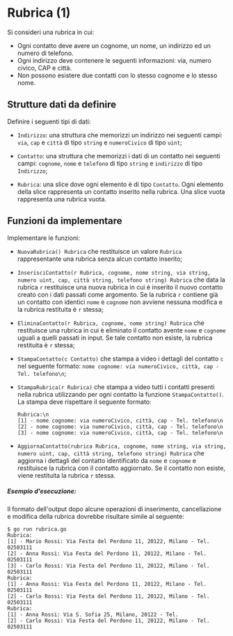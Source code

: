 # Rubrica (1)

Si consideri una rubrica in cui:
* Ogni contatto deve avere un cognome, un nome, un indirizzo ed un numero di telefono.
* Ogni indirizzo deve contenere le seguenti informazioni: via, numero civico, CAP e città.
* Non possono esistere due contatti con lo stesso cognome e lo stesso nome.

## Strutture dati da definire

Definire i seguenti tipi di dati:

* `Indirizzo`: una struttura che memorizzi un indirizzo nei seguenti campi: `via`, `cap` e `città` di tipo `string` e `numeroCivico` di tipo `uint`;

* `Contatto`: una struttura che memorizzi i dati di un contatto nei seguenti campi: `cognome`, `nome` e `telefono` di tipo `string` e `indirizzo` di tipo `Indirizzo`;

* `Rubrica`: una slice dove ogni elemento è di tipo `Contatto`. Ogni elemento della slice rappresenta un contatto inserito nella rubrica. Una slice vuota rappresenta una rubrica vuota. 

## Funzioni da implementare

Implementare le funzioni:

* `NuovaRubrica() Rubrica` che restituisce un valore `Rubrica` rappresentante una rubrica senza alcun contatto inserito;

* `InserisciContatto(r Rubrica, cognome, nome string, via string, numero uint, cap, città string, telefono string) Rubrica` che data la rubrica `r` restituisce una nuova rubrica in cui è inserito il nuovo contatto creato con i dati passati come argomento. Se la rubrica `r` contiene già un contatto con identici `nome` e `cognome` non avviene nessuna modifica e la rubrica restituita è `r` stessa;
  
* `EliminaContatto(r Rubrica, cognome, nome string) Rubrica` che
  restituisce una rubrica in cui è eliminato il contatto avente `nome` e `cognome` uguali a quelli passati in input. Se tale contatto non esiste, la rubrica restituita è `r` stessa;
  
* `StampaContatto(c Contatto)` che stampa a video i dettagli del contatto `c` nel seguente formato: `nome cognome: via numeroCivico, città, cap - Tel. telefono\n`;

* `StampaRubrica(r Rubrica)` che stampa a video tutti i contatti presenti nella rubrica utilizzando per ogni contatto la funzione `StampaContatto()`. La stampa deve rispettare il seguente formato:
  ```text
  Rubrica:\n
  [1] - nome cognome: via numeroCivico, città, cap - Tel. telefono\n
  [2] - nome cognome: via numeroCivico, città, cap - Tel. telefono\n
  [3] - nome cognome: via numeroCivico, città, cap - Tel. telefono\n
  ```
  
* `AggiornaContatto(rubrica Rubrica, cognome, nome string, via string, numero uint, cap, città string, telefono string) Rubrica` che aggiorna i dettagli del contatto identificato da `nome` e `cognome` e restituisce la rubrica con il contatto aggiornato. Se il contatto non esiste, viene restituita la rubrica `r` stessa.

##### Esempio d'esecuzione:

Il formato dell'output dopo alcune operazioni di inserimento, cancellazione e modifica della rubrica dovrebbe risultare simile al seguente:
```text
$ go run rubrica.go
Rubrica:
[1] - Mario Rossi: Via Festa del Perdono 11, 20122, Milano - Tel. 02503111
[2] - Anna Rossi: Via Festa del Perdono 11, 20122, Milano - Tel. 02503111
[3] - Carlo Rossi: Via Festa del Perdono 11, 20122, Milano - Tel. 02503111
Rubrica:
[1] - Anna Rossi: Via Festa del Perdono 11, 20122, Milano - Tel. 02503111
[2] - Carlo Rossi: Via Festa del Perdono 11, 20122, Milano - Tel. 02503111
Rubrica:
[1] - Anna Rossi: Via S. Sofia 25, Milano, 20122 - Tel. 
[2] - Carlo Rossi: Via Festa del Perdono 11, 20122, Milano - Tel. 02503111
```